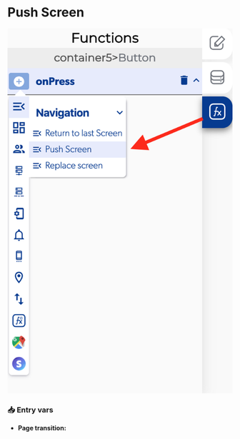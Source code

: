 # Push Screen

![](../../../.gitbook/assets/captura-de-pantalla-2020-02-10-a-la-s-10.13.10.png)



### 📥 Entry vars <a id="entry-vars"></a>

* **Page transition:**

